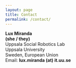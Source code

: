 ```yaml
---
layout: page
title: Contact
permalink: /contact/
---
```


<strong>Lux Miranda</strong><br />
<strong>(she / they)</strong><br />
Uppsala Social Robotics Lab<br />
Uppsala University<br />
Sweden, European Union<br />
Email: <strong>lux.miranda (at) it.uu.se</strong>
